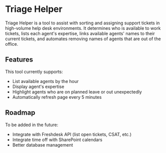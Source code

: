 # Triage Helper

Triage Helper is a tool to assist with sorting and assigning support tickets in high-volume help desk environments. It determines who is available to work tickets, lists each agent's expertise, links available agents' names to their current tickets, and automates removing names of agents that are out of the office.

## Features

This tool currently supports:

* List available agents by the hour
* Display agent's expertise
* Highlight agents who are on planned leave or out unexpectedly
* Automatically refresh page every 5 minutes

## Roadmap

To be added in the future:

* Integrate with Freshdesk API (list open tickets, CSAT, etc.)
* Integrate time off with SharePoint calendars
* Better database management
